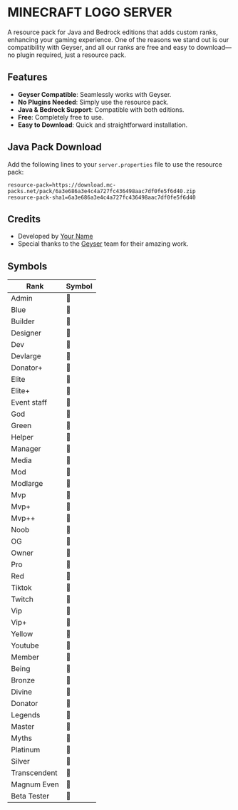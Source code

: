 

# MINECRAFT LOGO SERVER

A resource pack for Java and Bedrock editions that adds custom ranks, enhancing your gaming experience. One of the reasons we stand out is our compatibility with Geyser, and all our ranks are free and easy to download—no plugin required, just a resource pack.

## Features

- **Geyser Compatible**: Seamlessly works with Geyser.
- **No Plugins Needed**: Simply use the resource pack.
- **Java & Bedrock Support**: Compatible with both editions.
- **Free**: Completely free to use.
- **Easy to Download**: Quick and straightforward installation.

## Java Pack Download

Add the following lines to your `server.properties` file to use the resource pack:

```properties
resource-pack=https://download.mc-packs.net/pack/6a3e686a3e4c4a727fc436498aac7df0fe5f6d40.zip
resource-pack-sha1=6a3e686a3e4c4a727fc436498aac7df0fe5f6d40
```

## Credits

- Developed by [Your Name](https://github.com/yourusername)
- Special thanks to the [Geyser](https://geysermc.org) team for their amazing work.


## Symbols

| Rank             | Symbol                                                                |
| ----------------- | ------------------------------------------------------------------ |
| Admin  |  |
| Blue   |  |
| Builder |  |
| Designer |  |
| Dev |  |
| Devlarge |  |
| Donator+ |  |
| Elite |  |
| Elite+ |  |
| Event staff |  |
| God |  |
| Green |  |
| Helper |  |
| Manager |  |
| Media |  |
| Mod |  |
| Modlarge |  |
| Mvp |  |
| Mvp+ |  |
| Mvp++ |  |
| Noob |  |
| OG |  |
| Owner |  |
| Pro |  |
| Red |  |
| Tiktok |  |
| Twitch |  |
| Vip |  |
| Vip+ |  |
| Yellow |  |
| Youtube |  |
| Member |  |
| Being |  |
| Bronze |  |
| Divine |  |
| Donator |  |
| Legends |  |
| Master |  |
| Myths |  |
| Platinum |  |
| Silver |  |
| Transcendent |  |
| Magnum Even |  |
| Beta Tester |  |

